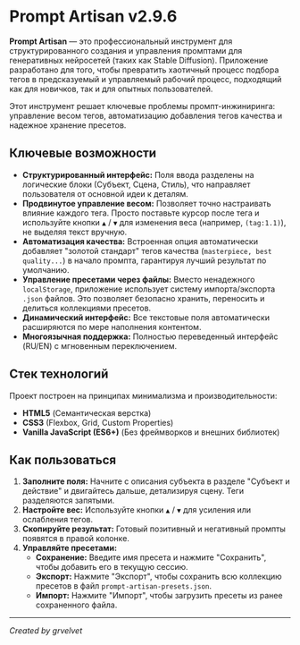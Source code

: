 # Prompt Artisan v2.9.6
**Prompt Artisan** — это профессиональный инструмент для структурированного создания и управления промптами для генеративных нейросетей (таких как Stable Diffusion). Приложение разработано для того, чтобы превратить хаотичный процесс подбора тегов в предсказуемый и управляемый рабочий процесс, подходящий как для новичков, так и для опытных пользователей.

Этот инструмент решает ключевые проблемы промпт-инжиниринга: управление весом тегов, автоматизацию добавления тегов качества и надежное хранение пресетов.

## Ключевые возможности

*   **Структурированный интерфейс:** Поля ввода разделены на логические блоки (Субъект, Сцена, Стиль), что направляет пользователя от основной идеи к деталям.
*   **Продвинутое управление весом:** Позволяет точно настраивать влияние каждого тега. Просто поставьте курсор после тега и используйте кнопки `▲` / `▼` для изменения веса (например, `(tag:1.1)`), не выделяя текст вручную.
*   **Автоматизация качества:** Встроенная опция автоматически добавляет "золотой стандарт" тегов качества (`masterpiece, best quality...`) в начало промпта, гарантируя лучший результат по умолчанию.
*   **Управление пресетами через файлы:** Вместо ненадежного `localStorage`, приложение использует систему импорта/экспорта `.json` файлов. Это позволяет безопасно хранить, переносить и делиться коллекциями пресетов.
*   **Динамический интерфейс:** Все текстовые поля автоматически расширяются по мере наполнения контентом.
*   **Многоязычная поддержка:** Полностью переведенный интерфейс (RU/EN) с мгновенным переключением.

## Стек технологий

Проект построен на принципах минимализма и производительности:

*   **HTML5** (Семантическая верстка)
*   **CSS3** (Flexbox, Grid, Custom Properties)
*   **Vanilla JavaScript (ES6+)** (Без фреймворков и внешних библиотек)

## Как пользоваться

1.  **Заполните поля:** Начните с описания субъекта в разделе "Субъект и действие" и двигайтесь дальше, детализируя сцену. Теги разделяются запятыми.
2.  **Настройте вес:** Используйте кнопки `▲` / `▼` для усиления или ослабления тегов.
3.  **Скопируйте результат:** Готовый позитивный и негативный промпты появятся в правой колонке.
4.  **Управляйте пресетами:**
    *   **Сохранение:** Введите имя пресета и нажмите "Сохранить", чтобы добавить его в текущую сессию.
    *   **Экспорт:** Нажмите "Экспорт", чтобы сохранить всю коллекцию пресетов в файл `prompt-artisan-presets.json`.
    *   **Импорт:** Нажмите "Импорт", чтобы загрузить пресеты из ранее сохраненного файла.

---
*Created by grvelvet*